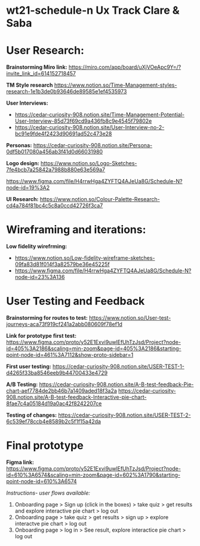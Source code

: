 # wt21-schedule-n Ux Track Clare & Saba

# User Research:

**Brainstorming Miro link:** 
https://miro.com/app/board/uXjVOeApc9Y=/?invite_link_id=614152718457


**TM Style research**
https://www.notion.so/Time-Management-styles-research-1e1b3de0b93646de89585e1ef4535973

**User Interviews:**
- https://cedar-curiosity-908.notion.site/Time-Management-Potential-User-Interview-85d73f69cd9a436fb8c9e4545f79802e
- https://cedar-curiosity-908.notion.site/User-Interview-no-2-bc91e9fde4f2423d90691ad52c473e28

**Personas:**
https://cedar-curiosity-908.notion.site/Persona-0df5b017080a456ab3f41d0d66031980


**Logo design:**
https://www.notion.so/Logo-Sketches-7fe4bcb7a25842a7988b880e63e569a7

https://www.figma.com/file/H4rrwHga4ZYFTQ4AJeUa8G/Schedule-N?node-id=19%3A2


**UI Research:**
https://www.notion.so/Colour-Palette-Research-cd4a784f81bc4c5c8a0ccd42726f3ca7

# Wireframing and iterations:

**Low fidelity wirefrming:**
- https://www.notion.so/Low-fidelity-wireframe-sketches-09fa83d81f014f3a82579be36e45225f
- https://www.figma.com/file/H4rrwHga4ZYFTQ4AJeUa8G/Schedule-N?node-id=23%3A136

# User Testing and Feedback

**Brainstorming for routes to test:**
https://www.notion.so/User-test-journeys-aca73f919cf241a2abb080609f78ef1d

**Link for prototype first test:**
https://www.figma.com/proto/y52E1Exvi9uwlEfUhTzJsd/Project?node-id=405%3A2186&scaling=min-zoom&page-id=405%3A2186&starting-point-node-id=461%3A7112&show-proto-sidebar=1

**First user testing:**
https://cedar-curiosity-908.notion.site/USER-TEST-1-d4265f33ba8546eeb9b44700433e4729

**A/B Testing:**
https://cedar-curiosity-908.notion.site/A-B-test-feedback-Pie-chart-aef7784de2bb46b7a1409aded18f3a2a
https://cedar-curiosity-908.notion.site/A-B-test-feedback-Interactive-pie-chart-8fae7c4a05184d19a0ac42f8242207ce


**Testing of changes:**
https://cedar-curiosity-908.notion.site/USER-TEST-2-6c539ef78ccb4e8589b2c5f1f15a42da


# Final prototype

**Figma link:** 
https://www.figma.com/proto/y52E1Exvi9uwlEfUhTzJsd/Project?node-id=610%3A6574&scaling=min-zoom&page-id=602%3A1790&starting-point-node-id=610%3A6574

*Instructions- user flows available:*

1. Onboarding page > Sign up (click in the boxes) >  take quiz > get results and explore interactive pie chart > log out
2. Onboarding page > take quiz >  get results > sign up > explore interactve pie chart > log out
3. Onboarding page > log in > See result, explore interactice pie chart > log out

